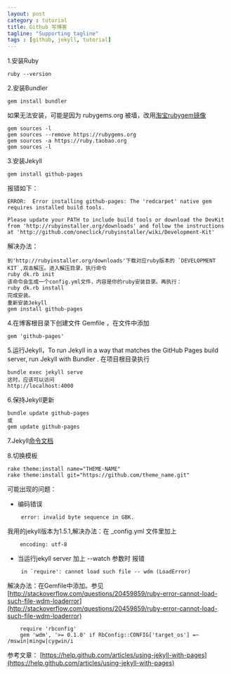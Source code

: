 ```yaml
---
layout: post
category : tutorial
title: Github 写博客
tagline: "Supporting tagline"
tags : [github, jekyll, tutorial]
---
```


1.安装Ruby

    ruby --version
    
2.安装Bundler

    gem install bundler
    
如果无法安装，可能是因为 rubygems.org 被墙，改用[淘宝rubygem镜像](http://ruby.taobao.org/)

    gem sources -l
    gem sources --remove https://rubygems.org
    gem sources -a https://ruby.taobao.org
    gem sources -l

3.安装Jekyll

    gem install github-pages
    
报错如下：

    ERROR:  Error installing github-pages: The 'redcarpet' native gem requires installed build tools.

    Please update your PATH to include build tools or download the DevKit
    from 'http://rubyinstaller.org/downloads' and follow the instructions
    at 'http://github.com/oneclick/rubyinstaller/wiki/Development-Kit'
解决办法：

    到'http://rubyinstaller.org/downloads'下载对应ruby版本的 `DEVELOPMENT KIT`,双击解压。进入解压目录，执行命令
    ruby dk.rb init
    该命令会生成一个config.yml文件，内容是你的ruby安装目录。再执行：
    ruby dk.rb install
    完成安装。
    重新安装Jekyll
    gem install github-pages
4.在博客根目录下创建文件 Gemfile ，在文件中添加

    gem 'github-pages'
5.运行Jekyll，To run Jekyll in a way that matches the GitHub Pages build server, run Jekyll with Bundler . 在项目根目录执行
    
    bundle exec jekyll serve
    这时，应该可以访问
    http://localhost:4000
6.保持Jekyll更新

    bundle update github-pages
    或
    gem update github-pages
    
7.Jekyll[命令文档](http://jekyllrb.com/docs/usage/)

8.切换模板

	rake theme:install name="THEME-NAME"
	rake theme:install git="https://github.com/theme_name.git"

可能出现的问题：

 - 编码错误

        error: invalid byte sequence in GBK.
我用的jekyll版本为1.5.1,解决办法：在 _config.yml 文件里加上
    
        encoding: utf-8


 - 当运行jekyll server 加上 --watch 参数时 报错
    
        in `require': cannot load such file -- wdm (LoadError)
解决办法：在Gemfile中添加。参见 [http://stackoverflow.com/questions/20459859/ruby-error-cannot-load-such-file-wdm-loaderror](http://stackoverflow.com/questions/20459859/ruby-error-cannot-load-such-file-wdm-loaderror)
    
        require 'rbconfig'
        gem 'wdm', '>= 0.1.0' if RbConfig::CONFIG['target_os'] =~ /mswin|mingw|cygwin/i
    
参考文章：
    [https://help.github.com/articles/using-jekyll-with-pages](https://help.github.com/articles/using-jekyll-with-pages)


